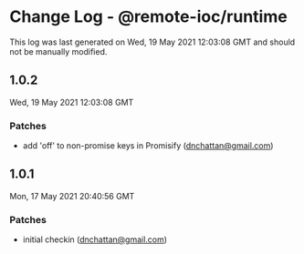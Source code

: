 # Change Log - @remote-ioc/runtime

This log was last generated on Wed, 19 May 2021 12:03:08 GMT and should not be manually modified.

<!-- Start content -->

## 1.0.2

Wed, 19 May 2021 12:03:08 GMT

### Patches

- add 'off' to non-promise keys in Promisify (dnchattan@gmail.com)

## 1.0.1

Mon, 17 May 2021 20:40:56 GMT

### Patches

- initial checkin (dnchattan@gmail.com)

